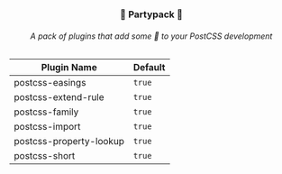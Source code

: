 <h3 align="center">🎊 Partypack 🎊</h3>
<h6 align="center">A pack of plugins that add some 🎉 to your PostCSS development</h6>

| Plugin Name | Default |
| --- | --- |
| postcss-easings| `true` |
| postcss-extend-rule | `true` |
| postcss-family | `true` |
| postcss-import | `true` |
| postcss-property-lookup | `true` |
| postcss-short | `true` |
